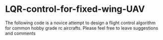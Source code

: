 # LQR-control-for-fixed-wing-UAV
The following code is a novice attempt to design a flight control algorithm for common hobby grade rc aircrafts. Please feel free to leave suggestions and comments
